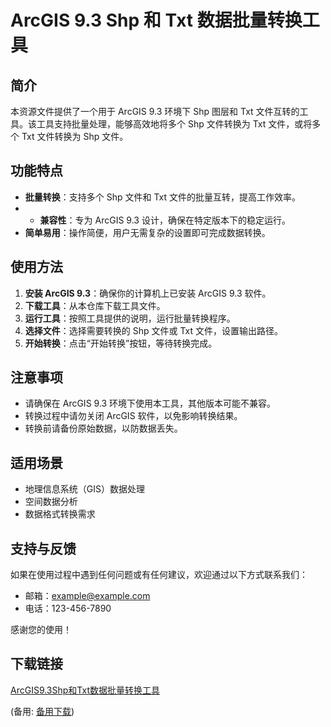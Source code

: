  # ArcGIS 9.3 Shp 和 Txt 数据批量转换工具

 ## 简介
 本资源文件提供了一个用于 ArcGIS 9.3 环境下 Shp 图层和 Txt 文件互转的工具。该工具支持批量处理，能够高效地将多个 Shp 文件转换为 Txt 文件，或将多个 Txt 文件转换为 Shp 文件。

 ## 功能特点
 - **批量转换**：支持多个 Shp 文件和 Txt 文件的批量互转，提高工作效率。
 - - **兼容性**：专为 ArcGIS 9.3 设计，确保在特定版本下的稳定运行。
 - **简单易用**：操作简便，用户无需复杂的设置即可完成数据转换。

 ## 使用方法
 1. **安装 ArcGIS 9.3**：确保你的计算机上已安装 ArcGIS 9.3 软件。
 2. **下载工具**：从本仓库下载工具文件。
 3. **运行工具**：按照工具提供的说明，运行批量转换程序。
 4. **选择文件**：选择需要转换的 Shp 文件或 Txt 文件，设置输出路径。
 5. **开始转换**：点击“开始转换”按钮，等待转换完成。

 ## 注意事项
 - 请确保在 ArcGIS 9.3 环境下使用本工具，其他版本可能不兼容。
 - 转换过程中请勿关闭 ArcGIS 软件，以免影响转换结果。
 - 转换前请备份原始数据，以防数据丢失。

 ## 适用场景
 - 地理信息系统（GIS）数据处理
 - 空间数据分析
 - 数据格式转换需求

 ## 支持与反馈
 如果在使用过程中遇到任何问题或有任何建议，欢迎通过以下方式联系我们：
 - 邮箱：example@example.com
 - 电话：123-456-7890

 感谢您的使用！

 ## 下载链接
 [ArcGIS9.3Shp和Txt数据批量转换工具](https://pan.quark.cn/s/41d6deb585e6) 

 (备用: [备用下载](https://pan.baidu.com/s/10ZFY2fb5bdc_8qDi7luoaQ?pwd=1234))
